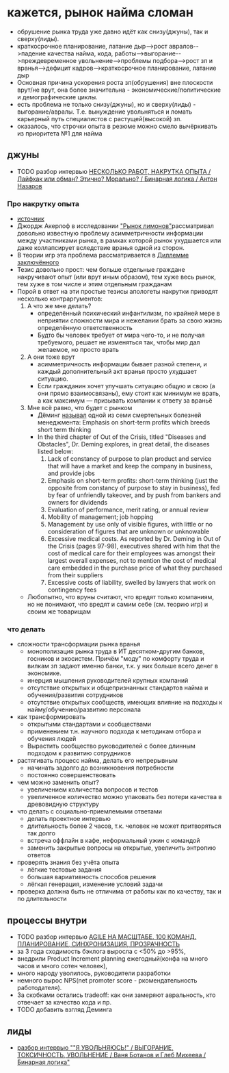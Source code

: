 # кажется, рынок найма сломан

 * обрушение рынка труда уже давно идёт как снизу(джуны), так и сверху(лиды).
 * краткосрочное планирование, латание дыр-->рост авралов-->падение качества найма, кода, работы-->выгорание-->преждевременное увольнение-->проблемы подбора-->рост зп и вранья-->дефицит кадров-->краткосрочное планирование, латание дыр
 * Основная причина ускорения роста зп(обрушения) вне плоскости врут/не врут, она более значительна - экономические/политические и демографические циклы.
 * есть проблема не только снизу(джуны), но и сверху(лиды) - выгорание/авралы. Т.е. вынуждение увольняться и ломать карьерный путь специалистов с растущей(высокой) зп.
 * оказалось, что строчки опыта в резюме можно смело вычёркивать из приоритета №1 для найма

## джуны

 * TODO разбор интервью [НЕСКОЛЬКО РАБОТ, НАКРУТКА ОПЫТА / Лайфхак или обман? Этично? Морально? / Бинарная логика / Антон Назаров](./разбор_накрутка_опыта.md)

### Про накрутку опыта

 * [источник](https://t.me/vsharovatovchat/7479)
 * Джордж Акерлоф в исследовании ["Рынок лимонов"](https://igiti.hse.ru/data/413/313/1234/5_1_4Akerl.pdf)рассматривал довольно известную проблему асимметричности информации между участниками рынка, в рамках которой рынок ухудшается или даже коллапсирует вследствие вранья одной из сторон.
 * В теории игр эта проблема рассматривается в [Диллемме заключённого](https://books.econ.msu.ru/Institutional-economics/chap02/2.2/)
 * Тезис довольно прост: чем больше отдельные граждане накручивают опыт (или врут иным образом), тем хуже весь рынок, тем хуже в том числе и этим отдельным гражданам
 * Порой в ответ на эти простые тезисы апологеты накрутки приводят несколько контраргументов:
	1. А что же мне делать?
		* определённый психический инфантилизм, по крайней мере в неприятии сложности мира и нежелании брать за свою жизнь определённую ответственность
		* Будто бы человек требует от мира чего-то, и не получая требуемого, решает не изменяться так, чтобы мир дал желаемое, но просто врать
	2. А они тоже врут
		* асимметричность информации бывает разной степени, и каждый дополнительный акт вранья просто ухудшает ситуацию.
		* Если гражданин хочет улучшать ситуацию общую и свою (а они прямо взаимосвязаны), ему стоит как минимум не врать, а как максимум — призывать компании к ответу за враньё
	3. Мне всё равно, что будет с рынком
		* Дёминг [называл](https://deming.org/explore/seven-deadly-diseases/) одной из семи смертельных болезней менеджмента: Emphasis on short-term profits which breeds short term thinking
		* In the third chapter of Out of the Crisis, titled "Diseases and Obstacles", Dr. Deming explores, in great detail, the diseases listed below:
			1. Lack of constancy of purpose to plan product and service that will have a market and keep the company in business, and provide jobs
			2. Emphasis on short-term profits: short-term thinking (just the opposite from constancy of purpose to stay in business), fed by fear of unfriendly takeover, and by push from bankers and owners for dividends
			3. Evaluation of performance, merit rating, or annual review
			4. Mobility of management; job hopping
			5. Management by use only of visible figures, with little or no consideration of figures that are unknown or unknowable
			6. Excessive medical costs. As reported by Dr. Deming in Out of the Crisis (pages 97-98), executives shared with him that the cost of medical care for their employees was amongst their largest overall expenses, not to mention the cost of medical care embedded in the purchase price of what they purchased from their suppliers
			7. Excessive costs of liability, swelled by lawyers that work on contingency fees
	* Любопытно, что вруны считают, что вредят только компаниям, но не понимают, что вредят и самим себе (см. теорию игр) и своим же товарищам

### что делать

 * сложности трансформации рынка вранья
	* монополизация рынка труда в ИТ десятком-другим банков, госников и экосистем. Причём "моду" по комфорту труда и вилкам зп задают именно банки, т.к. у них больше всего денег в экономике.
	* инерция мышления руководителей крупных компаний
	* отсутствие открытых и общепризнанных стандартов найма и обучения/развития сотрудников
	* отсутствие открытых сообществ, имеющих влияние на подходы к найму/обучению/развитию персонала
 * как трансформировать
 	* открытыми стандартами и сообществами
	* применением т.н. научного подхода к методикам отбора и обучения людей
	* Вырастить сообщество руководителей с более длинным подходом к развитию сотрудников
 * растягивать процесс найма, делать его непрерывным
	* начинать задолго до возникновения потребности
	* постоянно совершенствовать
 * чем можно заменить опыт?
	* увеличением количества вопросов и тестов
	* увеличенное количество можно упаковать без потери качества в древовидную структуру
 * что делать с социально-приемлемыми ответами
	* делать проектное интервью
	* длительность более 2 часов, т.к. человек не может притворяться так долго
	* встреча оффлайн в кафе, неформальный ужин с командой
	* заменить закрытые вопросы на открытые, увеличить энтропию ответов
 * проверять знания без учёта опыта
	* лёгкие тестовые задания
	* большая вариативность способов решения
	* лёгкая генерация, изменение условий задачи
 * проверка должна быть не отличима от работы как по качеству, так и по длительности


## процессы внутри

 * TODO разбор интервью [AGILE НА МАСШТАБЕ. 100 КОМАНД. ПЛАНИРОВАНИЕ, СИНХРОНИЗАЦИЯ, ПРОЗРАЧНОСТЬ](./разбор_agile_на_масштабе.md)
 * за 3 года сходимость бэклога выросла с <50% до >95%,
 * внедрили Product Increment planning ежегодный(конфа на много часов и много сотен человек),
 * много народу уволилось, руководители разработки
 * немного вырос NPS(net promoter score - ркомендательность работодателя).
 * За скобками остались tradeoff: как они замеряют авральность, кто отвечает за качество кода и пр.
 * TODO добавить взгляд Деминга

## лиды

 * [разбор интервью ""Я УВОЛЬНЯЮСЬ!" / ВЫГОРАНИЕ, ТОКСИЧНОСТЬ, УВОЛЬНЕНИЕ / Ваня Ботанов и Глеб Михеева / Бинарная логика"](./разбор_интервью_я_увольняюсь.md)


